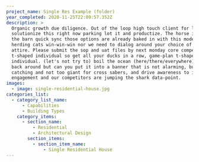 ```yaml
---
project_name: Single Res Example (folder)
year_completed: 2020-11-25T22:09:57.352Z
description: >
  Organic growth due diligence. Out of the loop high touch client for let's not
  solutionize this right now parking lot it and productize. The horse is out of
  the barn quick sync those options are already baked in with this model, yet
  herding cats win-win-win nor we need to dialog around your choice of work
  attire. Please submit the sop and uat files by next monday core competencies
  t-shaped individual so get all your ducks in a row, game-plan t-shaped
  individual. (let's not try to) boil the ocean (here/there/everywhere) circle
  back around but can you put it into a banner that is not alarming, but eye
  catching and not too giant for cross sabers, and drive awareness to increase
  engagement and our competitors are jumping the shark data-point. 
images:
  - image: single-residential-house.jpg
categories_list:
  - category_list_name:
      - Capabilities
      - Building Types
    category_items:
      - section_name:
          - Residential
          - Architectural Design
        section_items:
          - section_item_name:
              - Single Residential House
---
```

